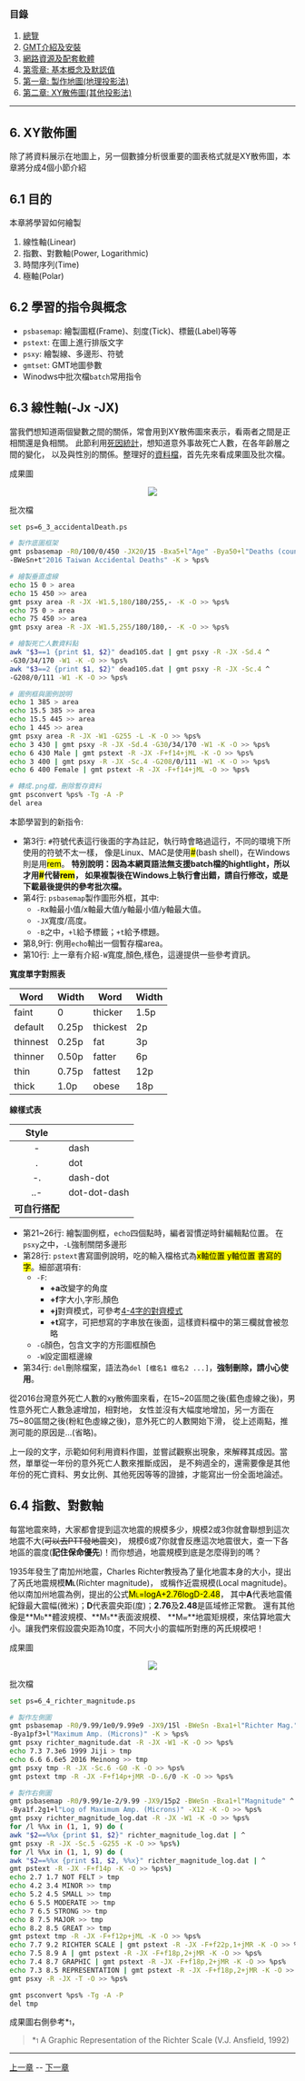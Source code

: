 
### 目錄
1. [總覽](/index.md)
2. [GMT介紹及安裝](/intro_install.md)
3. [網路資源及配套軟體](/net_software.md)
4. [第零章: 基本概念及默認值](/basic_defaults.md)
5. [第一章: 製作地圖(地理投影法)](/projection.md)
6. [第二章: XY散佈圖(其他投影法)](/xy_figure.md)

---

## 6. XY散佈圖
除了將資料展示在地圖上，另一個數據分析很重要的圖表格式就是XY散佈圖，本章將分成4個小節介紹

## 6.1 目的
本章將學習如何繪製
  1. 線性軸(Linear)
  2. 指數、對數軸(Power, Logarithmic)
  3. 時間序列(Time)
  4. 極軸(Polar)

## 6.2 學習的指令與概念

* `psbasemap`: 繪製圖框(Frame)、刻度(Tick)、標籤(Label)等等
* `pstext`: 在圖上進行排版文字
* `psxy`: 繪製線、多邊形、符號
* `gmtset`: GMT地圖參數
* Winodws中批次檔`batch`常用指令

## 6.3 線性軸(-Jx -JX)
當我們想知道兩個變數之間的關係，常會用到XY散佈圖來表示，看兩者之間是正相關還是負相關。
此節利用[死因統計](https://data.gov.tw/dataset/5965)，想知道意外事故死亡人數，在各年齡層之間的變化，
以及與性別的關係。整理好的[資料檔](dat/dead105.dat)，首先先來看成果圖及批次檔。

成果圖
<p align="center">
  <img src="fig/6_3_accidentalDeath_1.png"/>
</p>

批次檔
```bash
set ps=6_3_accidentalDeath.ps

# 製作底圖框架
gmt psbasemap -R0/100/0/450 -JX20/15 -Bxa5+l"Age" -Bya50+l"Deaths (count)" ^
-BWeSn+t"2016 Taiwan Accidental Deaths" -K > %ps%

# 繪製垂直虛線
echo 15 0 > area
echo 15 450 >> area
gmt psxy area -R -JX -W1.5,180/180/255,- -K -O >> %ps%
echo 75 0 > area
echo 75 450 >> area
gmt psxy area -R -JX -W1.5,255/180/180,- -K -O >> %ps%

# 繪製死亡人數資料點
awk "$3==1 {print $1, $2}" dead105.dat | gmt psxy -R -JX -Sd.4 ^
-G30/34/170 -W1 -K -O >> %ps%
awk "$3==2 {print $1, $2}" dead105.dat | gmt psxy -R -JX -Sc.4 ^
-G208/0/111 -W1 -K -O >> %ps%

# 圖例框與圖例說明
echo 1 385 > area
echo 15.5 385 >> area
echo 15.5 445 >> area
echo 1 445 >> area
gmt psxy area -R -JX -W1 -G255 -L -K -O >> %ps%
echo 3 430 | gmt psxy -R -JX -Sd.4 -G30/34/170 -W1 -K -O >> %ps%
echo 6 430 Male | gmt pstext -R -JX -F+f14+jML -K -O >> %ps%
echo 3 400 | gmt psxy -R -JX -Sc.4 -G208/0/111 -W1 -K -O >> %ps%
echo 6 400 Female | gmt pstext -R -JX -F+f14+jML -O >> %ps%

# 轉成.png檔，刪除暫存資料
gmt psconvert %ps% -Tg -A -P
del area
```

本節學習到的新指令:
* 第3行: `#`符號代表這行後面的字為註記，執行時會略過這行，不同的環境下所使用的符號不太一樣，
像是Linux、MAC是使用<mark>#</mark>(bash shell)，在Windows則是用<mark>rem</mark>。
**特別說明：因為本網頁語法無支援batch檔的hightlight，所以才用<mark>#</mark>代替<mark>rem</mark>，
如果複製後在Windows上執行會出錯，請自行修改，或是下載最後提供的參考批次檔。**
* 第4行: `psbasemap`製作圖形外框，其中:
  * `-R`x軸最小值/x軸最大值/y軸最小值/y軸最大值。
  * `-JX`寬度/高度。
  * `-B`之中，`+l`給予標籤；`+t`給予標題。
* 第8,9行: 例用`echo`輸出一個暫存檔area。
* 第10行: 上一章有介紹`-W`寬度,顏色,樣色，這邊提供一些參考資訊。

**寬度單字對照表**

|Word    |Width|Word    |Width|
|--------|-----|--------|-----|
|faint   |0    |thicker |1.5p |
|default |0.25p|thickest|2p   |
|thinnest|0.25p|fat     |3p   |
|thinner |0.50p|fatter  |6p   |
|thin    |0.75p|fattest |12p  |
|thick   |1.0p |obese   |18p  |

**線樣式表**

|Style |    |
|:----:|----|
|-     |dash| 
|.     |dot |
|-.    |dash-dot|
|..-   |dot-dot-dash|
|**可自行搭配**|

* 第21~26行: 繪製圖例框，`echo`四個點時，編者習慣逆時針編輯點位置。
在`psxy`之中，`-L`強制關閉多邊形
* 第28行: `pstext`書寫圖例說明，吃的輸入檔格式為<mark>x軸位置 y軸位置 書寫的字</mark>。細部選項有:
  * `-F`: 
    * **+a**改變字的角度
    * **+f**字大小,字形,顏色
    * **+j**對齊模式，可參考[4-4字的對齊模式](basic_defaults.md#m4.4j)
    * **+t**寫字，可把想寫的字串放在後面，這樣資料檔中的第三欄就會被忽略
  * `-G`顏色，包含文字的方形圖框顏色
  * `-W`設定圖框邊線
* 第34行: `del`刪除檔案，語法為`del [檔名1 檔名2 ...]`，**強制刪除，請小心使用**。

從2016台灣意外死亡人數的xy散佈圖來看，在15~20區間之後(藍色虛線之後)，男性意外死亡人數急遽增加，相對地，
女性並沒有大幅度地增加，另一方面在75~80區間之後(粉紅色虛線之後)，意外死亡的人數開始下滑，
從上述兩點，推測可能的原因是...(省略)。

上一段的文字，示範如何利用資料作圖，並嘗試觀察出現象，來解釋其成因。當然，單單從一年份的意外死亡人數來推斷成因，
是不夠週全的，還需要像是其他年份的死亡資料、男女比例、其他死因等等的證據，才能寫出一份全面地論述。

## 6.4 指數、對數軸
每當地震來時，大家都會提到這次地震的規模多少，規模2或3你就會聯想到這次地震不大(~~可以去PTT發地震文~~)，
規模6或7你就會反應這次地震很大，查一下各地區的震度(**記住保命優先**)！而你想過，地震規模到底是怎麼得到的嗎？

1935年發生了南加州地震，Charles Richter教授為了量化地震本身的大小，提出了芮氏地震規模**M<font size="-2">L</font>**(Richter magnitude)，
或稱作近震規模(Local magnitude)。他以南加州地震為例，提出的公式<mark>M<font size="-2">L</font>=logA+2.76logD-2.48</mark>，
其中**A**代表地震儀紀錄最大震幅(微米)；**D**代表震央距(度)；**2.76**及**2.48**是區域修正常數。
還有其他像是**M<font size="-2">b</font>**體波規模、**M<font size="-2">s</font>**表面波規模、
**M<font size="-2">w</font>**地震矩規模，來估算地震大小。讓我們來假設震央距為10度，不同大小的震幅所對應的芮氏規模吧！

成果圖
<p align="center">
  <img src="fig/6_4_richter_magnitude_1.png"/>
</p>

批次檔
```bash
set ps=6_4_richter_magnitude.ps

# 製作左側圖
gmt psbasemap -R0/9.99/1e0/9.99e9 -JX9/15l -BWeSn -Bxa1+l"Richter Mag." ^
-Bya1pf3+l"Maximum Amp. (Microns)" -K > %ps%
gmt psxy richter_magnitude.dat -R -JX -W1 -K -O >> %ps%
echo 7.3 7.3e6 1999 Jiji > tmp
echo 6.6 6.6e5 2016 Meinong >> tmp
gmt psxy tmp -R -JX -Sc.6 -G0 -K -O >> %ps%
gmt pstext tmp -R -JX -F+f14p+jMR -D-.6/0 -K -O >> %ps%

# 製作右側圖
gmt psbasemap -R0/9.99/1e-2/9.99 -JX9/15p2 -BWeSn -Bxa1+l"Magnitude" ^
-Bya1f.2g1+l"Log of Maximum Amp. (Microns)" -X12 -K -O >> %ps%
gmt psxy richter_magnitude_log.dat -R -JX -W1 -K -O >> %ps%
for /l %%x in (1, 1, 9) do (
awk "$2==%%x {print $1, $2}" richter_magnitude_log.dat | ^
gmt psxy -R -JX -Sc.5 -G255 -K -O >> %ps%)
for /l %%x in (1, 1, 9) do (
awk "$2==%%x {print $1, $2, %%x}" richter_magnitude_log.dat | ^
gmt pstext -R -JX -F+f14p -K -O >> %ps%)
echo 2.7 1.7 NOT FELT > tmp
echo 4.2 3.4 MINOR >> tmp
echo 5.2 4.5 SMALL >> tmp
echo 6 5.5 MODERATE >> tmp
echo 7 6.5 STRONG >> tmp
echo 8 7.5 MAJOR >> tmp
echo 8.2 8.5 GREAT >> tmp
gmt pstext tmp -R -JX -F+f12p+jML -K -O >> %ps%
echo 7.7 9.2 RICHTER SCALE | gmt pstext -R -JX -F+f22p,1+jMR -K -O >> %ps%
echo 7.5 8.9 A | gmt pstext -R -JX -F+f18p,2+jMR -K -O >> %ps%
echo 7.4 8.7 GRAPHIC | gmt pstext -R -JX -F+f18p,2+jMR -K -O >> %ps%
echo 7.3 8.5 REPRESENTATION | gmt pstext -R -JX -F+f18p,2+jMR -K -O >> %ps%
gmt psxy -R -JX -T -O >> %ps%

gmt psconvert %ps% -Tg -A -P
del tmp
```

成果圖右側參考*<font size="-2">1</font>，

> *<font size="-2">1</font> A Graphic Representation of the Richter Scale (V.J. Ansfield, 1992)

---

[上一章](/projection.md) -- [下一章](/xy_figure.md)
